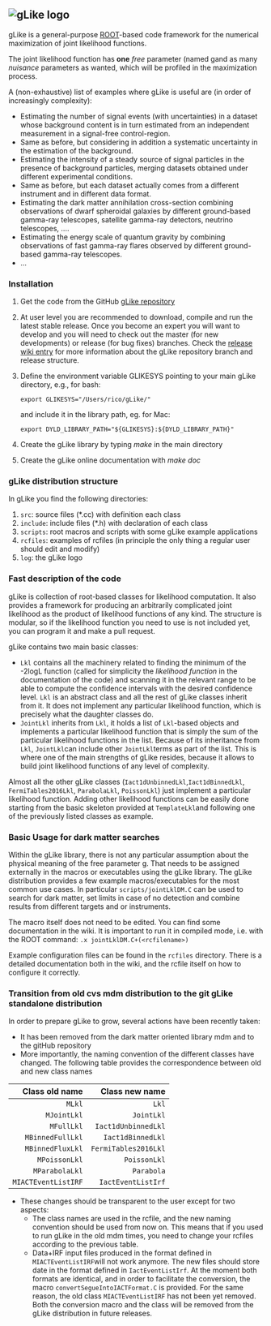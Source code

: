 ![gLike logo](https://github.com/javierrico/gLike/raw/master/logo/gLike_logo_small.png "gLike logo")
------------------------------------------------------------------------------------------------

gLike is a general-purpose [ROOT](root.cern.ch)-based code framework for the numerical maximization of joint likelihood functions.

The joint likelihood function has **one** *free* parameter (named gand as many *nuisance* parameters as wanted, which will be profiled in the  maximization process. 

A (non-exhaustive) list of examples where gLike is useful are (in order of increasingly complexity):

 - Estimating the number of signal events (with uncertainties) in a dataset whose background content is in turn estimated from an independent measurement in a signal-free control-region.
 - Same as before, but considering in addition a systematic uncertainty in the estimation of the background. 
 - Estimating the intensity of a steady source of signal particles in the presence of background particles, merging datasets obtained under different experimental conditions.
 - Same as before, but each dataset actually comes from a different instrument and in different data format.
 - Estimating the dark matter annihilation cross-section combining observations of dwarf spheroidal galaxies by different ground-based gamma-ray telescopes, satellite gamma-ray detectors, neutrino telescopes, ....
 - Estimating the energy scale of quantum gravity by combining observations of fast gamma-ray flares observed by different ground-based gamma-ray telescopes.
 - ...
 
### Installation
1. Get the code from the GitHub [gLike repository](https://github.com/javierrico/gLike)
2. At user level you are recommended to download, compile and run the latest stable release. Once you become an expert you will want to develop and you will need to check out the master (for new developments) or release (for bug fixes) branches. Check the [release wiki entry](https://github.com/javierrico/gLike/wiki/Branch-releases-log) for more information about the gLike repository branch and release structure.
3. Define the environment variable GLIKESYS pointing to your main gLike directory, e.g., for bash:

    `export GLIKESYS="/Users/rico/gLike/"`

    and include it in the library path, eg. for Mac:

      `export DYLD_LIBRARY_PATH="${GLIKESYS}:${DYLD_LIBRARY_PATH}"`
4. Create the gLike library by typing _make_ in the main directory
5. Create the gLike online documentation with _make doc_

### gLike distribution structure
In gLike you find the following directories:
1. `src`: source files (*.cc) with definition each class
2. `include`: include files (*.h) with declaration of each class 
3. `scripts`: root macros and scripts with some gLike example applications
4. `rcfiles`: examples of rcfiles (in principle the only thing a regular user should edit and modify)
5. `log`: the gLike logo

### Fast description of the code
 gLike is collection of root-based classes  for likelihood computation. It also provides a framework for producing an arbitrarily complicated joint likelihood as the product of likelihood functions of any kind. The structure is modular, so if the likelihood function you need to use is not included yet, you can program it and make a pull request.
 
gLike contains two main basic classes:
-  `Lkl` contains all the machinery related to finding the minimum of the -2logL function (called for simplicity the _likelihood function_ in the documentation of the code) and scanning it in the relevant range to be able to compute the confidence intervals with the desired confidence level. `Lkl` is an abstract class and all the rest of gLike classes inherit from it. It does not implement any particular likelihood function, which is precisely what the daughter classes do.
- `JointLkl` inherits from `Lkl`, it holds a list of `Lkl`-based objects and implements a particular likelihood function that is simply the sum of the particular likelihood functions in the list. Because of its inheritance from `Lkl`, `JointLkl`can include other `JointLkl`terms as part of the list. This is where one of the main strengths of gLike resides, because it allows to build joint likelihood functions of any level of complexity. 
 
 Almost all the other gLike classes (`Iact1dUnbinnedLkl`,`Iact1dBinnedLkl`, `FermiTables2016Lkl`, `ParabolaLkl`, `PoissonLkl`) just implement a particular likelihood function. Adding other likelihood functions can be easily done starting from the basic skeleton provided at `TemplateLkl`and following one of the previously listed classes as example.

### Basic Usage for dark matter searches
Within the gLike library, there is not any particular assumption about the physical meaning of the free parameter g. That needs to be assigned externally in the macros or executables using the gLike library.
The gLike distribution provides a few example macros/executables for the most common use cases. In particular `scripts/jointLklDM.C` can be used to search for dark matter, set limits in case of no detection and combine results from different targets and or instruments. 

The macro itself does not need to be edited. You can find some documentation in the wiki. It is important to run it in compiled mode, i.e. with the ROOT command:
 `.x jointLklDM.C+(<rcfilename>)`

Example configuration files can be found in the `rcfiles` directory. There is a detailed documentation both in the wiki, and the rcfile itself on how to configure it correctly. 


### Transition from old cvs mdm distribution to the git gLike standalone distribution

In order to prepare gLike to grow, several actions have been recently taken:
- It has been removed from the dark matter oriented library mdm and to the gitHub repository
- More importantly, the naming convention of the different classes have changed. The following table provides the correspondence between old and new class names

<center>

 |Class old name| Class new name|
  |----:|-----:|
  |`MLkl`  | `Lkl` |
  |`MJointLkl`  | `JointLkl` |
  |`MFullLkl`  | `Iact1dUnbinnedLkl` |
  |`MBinnedFullLkl`  | `Iact1dBinnedLkl` |
  |`MBinnedFluxLkl`  | `FermiTables2016Lkl` |
  |`MPoissonLkl`  | `PoissonLkl` |
  |`MParabolaLkl`  | `Parabola` |
  |`MIACTEventListIRF`|`IactEventListIrf`| 

</center>

- These changes should be transparent to the user except for two aspects:
	- The class names are used in the rcfile, and the new naming convention should be used from now on. This means that if you used to run gLike in the old mdm times, you need to change your rcfiles according to the previous table.
	- Data+IRF input files produced in the format defined in `MIACTEventListIRF`will not work anymore. The new files should store date in the format defined in `IactEventListIrf`. At the moment both formats are identical, and in order to facilitate the conversion, the macro `convertSegueIntoIACTFormat.C` is provided. For the same reason, the old class `MIACTEventListIRF` has not been yet removed. Both the conversion macro and the class will be removed from the gLike distribution in future releases.

